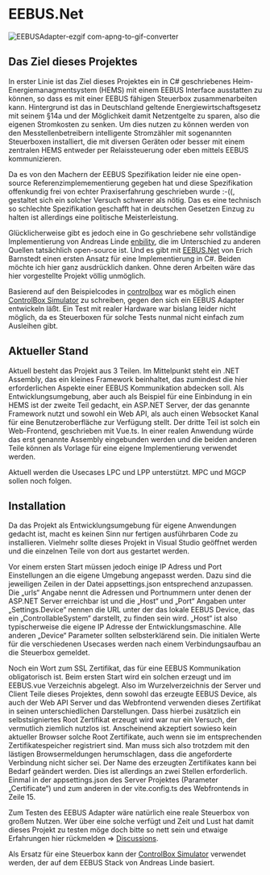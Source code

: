 # EEBUS.Net

![EEBUSAdapter-ezgif com-apng-to-gif-converter](https://github.com/user-attachments/assets/8a7ae8bc-1972-4b58-8b90-8616c1e4f939)

## Das Ziel dieses Projektes

In erster Linie ist das Ziel dieses Projektes ein in C# geschriebenes Heim-Energiemanagmentsystem (HEMS) mit einem EEBUS Interface ausstatten zu können, so dass es mit einer EEBUS fähigen Steuerbox zusammenarbeiten kann. Hintergrund ist das in Deutschland geltende Energiewirtschaftsgesetz mit seinem §14a und der Möglichkeit damit Netzentgelte zu sparen, also die eigenen Stromkosten zu senken. Um dies nutzen zu können werden von den Messtellenbetreibern intelligente Stromzähler mit sogenannten Steuerboxen installiert, die mit diversen Geräten oder besser mit einem zentralen HEMS entweder per Relaissteuerung oder eben mittels EEBUS kommunizieren.

Da es von den Machern der EEBUS Spezifikation leider nie eine open-source Referenzimplemementierung gegeben hat und diese Spezifikation offenkundig frei von echter Praxiserfahrung geschrieben wurde :-((, gestaltet sich ein solcher Versuch schwerer als nötig. Das es eine technisch so schlechte Spezifikation geschafft hat in deutschen Gesetzen Einzug zu halten ist allerdings eine politische Meisterleistung.

Glücklicherweise gibt es jedoch eine in Go geschriebene sehr vollständige Implementierung von Andreas Linde [enbility](https://github.com/enbility), die im Unterschied zu anderen Quellen tatsächlich open-source ist. Und es gibt mit [EEBUS.Net](https://github.com/digitaltwinconsortium/EEBUS.Net) von Erich Barnstedt einen ersten Ansatz für eine Implementierung in C#. Beiden möchte ich hier ganz ausdrücklich danken. Ohne deren Arbeiten wäre das hier vorgestellte Projekt völlig unmöglich. 

Basierend auf den Beispielcodes in [controlbox](https://github.com/enbility/eebus-go/tree/dev/examples/controlbox) war es möglich einen [ControlBox Simulator](https://github.com/vollautomat/eebus-go/tree/simulators) zu schreiben, gegen den sich ein EEBUS Adapter entwickeln läßt. Ein Test mit realer Hardware war bislang leider nicht möglich, da es Steuerboxen für solche Tests nunmal nicht einfach zum Ausleihen gibt. 


## Aktueller Stand

Aktuell besteht das Projekt aus 3 Teilen. Im Mittelpunkt steht ein .NET Assembly, das ein kleines Framework beinhaltet, das zumindest die hier erforderlichen Aspekte einer EEBUS Kommunikation abdecken soll. Als Entwicklungsumgebung, aber auch als Beispiel für eine Einbindung in ein HEMS ist der zweite Teil gedacht, ein ASP.NET Server, der das genannte Framework nutzt und sowohl ein Web API, als auch einen Websocket Kanal für eine Benutzeroberfläche zur Verfügung stellt. Der dritte Teil ist solch ein Web-Frontend, geschrieben mit Vue.ts. In einer realen Anwendung würde das erst genannte Assembly eingebunden werden und die beiden anderen Teile können als Vorlage für eine eigene Implementierung verwendet werden.

Aktuell werden die Usecases LPC und LPP unterstützt. MPC und MGCP sollen noch folgen.


## Installation 

Da das Projekt als Entwicklungsumgebung für eigene Anwendungen gedacht ist, macht es keinen Sinn nur fertigen ausführbaren Code zu installieren. Vielmehr sollte dieses Projekt in Visual Studio geöffnet werden und die einzelnen Teile von dort aus gestartet werden.

Vor einem ersten Start müssen jedoch einige IP Adress und Port Einstellungen an die eigene Umgebung angepasst werden. Dazu sind die jeweiligen Zeilen in der Datei appsettings.json entsprechend anzupassen. Die „urls“ Angabe nennt die Adressen und Portnummern unter denen der ASP.NET Server erreichbar ist und die „Host“ und „Port“ Angaben unter „Settings.Device“ nennen die URL unter der das lokale EEBUS Device, das ein „ControllableSystem“ darstellt, zu finden sein wird. „Host“ ist also typischerweise die eigene IP Adresse der Entwicklungsmaschine. Alle anderen „Device“ Parameter sollten selbsterklärend sein. Die initialen Werte für die verschiedenen Usecases werden nach einem Verbindungsaufbau an die Steuerbox gemeldet.

Noch ein Wort zum SSL Zertifikat, das für eine EEBUS Kommunikation obligatorisch ist. Beim ersten Start wird ein solchen erzeugt und im EEBUS.vue Verzeichnis abgelegt. Also im Wurzelverzeichnis der Server und Client Teile dieses Projektes, denn sowohl das erzeugte EEBUS Device, als auch der Web API Server und das Webfrontend verwenden dieses Zertifikat in seinen unterschiedlichen Darstellungen. Dass hierbei zusätzlich ein selbstsigniertes Root Zertifikat erzeugt wird war nur ein Versuch, der vermutlich ziemlich nutzlos ist. Anscheinend akzeptiert sowieso kein aktueller Browser solche Root Zertifikate, auch wenn sie im entsprechenden Zertifikatespeicher registriert sind. Man muss sich also trotzdem mit den lästigen Browsermeldungen herumschlagen, dass die angeforderte Verbindung nicht sicher sei. Der Name des erzeugten Zertifikates kann bei Bedarf geändert werden. Dies ist allerdings an zwei Stellen erforderlich. Einmal in der appsettings.json des Server Projektes (Parameter „Certificate“) und zum anderen in der vite.config.ts des Webfrontends in Zeile 15.

Zum Testen des EEBUS Adapter wäre natürlich eine reale Steuerbox von großem Nutzen. Wer über eine solche verfügt und Zeit und Lust hat damit dieses Projekt zu testen möge doch bitte so nett sein und etwaige Erfahrungen hier rückmelden => [Discussions](https://github.com/vollautomat/EEBUS.Net/discussions).

Als Ersatz für eine Steuerbox kann der [ControlBox Simulator](https://github.com/vollautomat/eebus-go/tree/simulators) verwendet werden, der auf dem EEBUS Stack von Andreas Linde basiert. 
